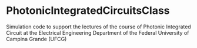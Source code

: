 # PhotonicIntegratedCircuitsClass
Simulation code to support the lectures of the course of Photonic Integrated Circuit at the Electrical Engineering Department of the Federal University of Campina Grande (UFCG)
